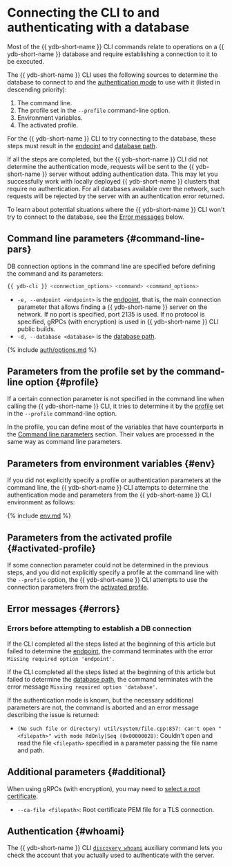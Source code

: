 # Connecting the CLI to and authenticating with a database

<!-- markdownlint-disable blanks-around-fences -->

Most of the {{ ydb-short-name }} CLI commands relate to operations on a {{ ydb-short-name }} database and require establishing a connection to it to be executed.

The {{ ydb-short-name }} CLI uses the following sources to determine the database to connect to and the [authentication mode](../../../concepts/auth.md) to use with it (listed in descending priority):

1. The command line.
2. The profile set in the `--profile` command-line option.
3. Environment variables.
4. The activated profile.

For the {{ ydb-short-name }} CLI to try connecting to the database, these steps must result in the [endpoint](../../../concepts/connect.md#endpoint) and [database path](../../../concepts/connect.md#database).

If all the steps are completed, but the {{ ydb-short-name }} CLI did not determine the authentication mode, requests will be sent to the {{ ydb-short-name }} server without adding authentication data. This may let you successfully work with locally deployed {{ ydb-short-name }} clusters that require no authentication. For all databases available over the network, such requests will be rejected by the server with an authentication error returned.

To learn about potential situations where the {{ ydb-short-name }} CLI won't try to connect to the database, see the [Error messages](#errors) below.

## Command line parameters {#command-line-pars}

DB connection options in the command line are specified before defining the command and its parameters:

```bash
{{ ydb-cli }} <connection_options> <command> <command_options>
```

- `-e, --endpoint <endpoint>` is the [endpoint](../../../concepts/connect.md#endpoint), that is, the main connection parameter that allows finding a {{ ydb-short-name }} server on the network. If no port is specified, port 2135 is used. If no protocol is specified, gRPCs (with encryption) is used in {{ ydb-short-name }} CLI public builds.
- `-d, --database <database>` is the [database path](../../../concepts/connect.md#database).

{% include [auth/options.md](auth/options.md) %}

## Parameters from the profile set by the command-line option {#profile}

If a certain connection parameter is not specified in the command line when calling the {{ ydb-short-name }} CLI, it tries to determine it by the [profile](../profile/index.md) set in the `--profile` command-line option.

In the profile, you can define most of the variables that have counterparts in the [Command line parameters](#command-line-pars) section. Their values are processed in the same way as command line parameters.

## Parameters from environment variables {#env}

If you did not explicitly specify a profile or authentication parameters at the command line, the {{ ydb-short-name }} CLI attempts to determine the authentication mode and parameters from the {{ ydb-short-name }} CLI environment as follows:

{% include [env.md](auth/env.md) %}

## Parameters from the activated profile {#activated-profile}

If some connection parameter could not be determined in the previous steps, and you did not explicitly specify a profile at the command line with the `--profile` option, the {{ ydb-short-name }} CLI attempts to use the connection parameters from the [activated profile](../profile/activate.md).

## Error messages {#errors}

### Errors before attempting to establish a DB connection

If the CLI completed all the steps listed at the beginning of this article but failed to determine the [endpoint](../../../concepts/connect.md#endpoint), the command terminates with the error `Missing required option 'endpoint'`.

If the CLI completed all the steps listed at the beginning of this article but failed to determine the [database path](../../../concepts/connect.md#database), the command terminates with the error message `Missing required option 'database'`.

If the authentication mode is known, but the necessary additional parameters are not, the command is aborted and an error message describing the issue is returned:

- `(No such file or directory) util/system/file.cpp:857: can't open "<filepath>" with mode RdOnly|Seq (0x00000028)`: Couldn't open and read the file `<filepath>` specified in a parameter passing the file name and path.

## Additional parameters {#additional}

When using gRPCs (with encryption), you may need to [select a root certificate](../../../concepts/connect.md#tls-cert).

- `--ca-file <filepath>`: Root certificate PEM file for a TLS connection.

## Authentication {#whoami}

The {{ ydb-short-name }} CLI [`discovery whoami`](../commands/discovery-whoami.md) auxiliary command lets you check the account that you actually used to authenticate with the server.
